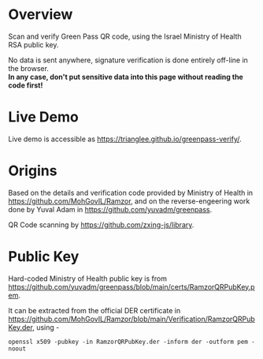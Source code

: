 # Overview

Scan and verify Green Pass QR code, using the Israel Ministry of Health RSA public key.

No data is sent anywhere, signature verification is done entirely off-line 
in the browser.  
**In any case, don't put sensitive data into this page without reading the code first!**

# Live Demo

Live demo is accessible as https://trianglee.github.io/greenpass-verify/.

# Origins

Based on the details and verification code provided by Ministry of Health in
https://github.com/MohGovIL/Ramzor, and on the reverse-engeering work done by 
Yuval Adam in https://github.com/yuvadm/greenpass.

QR Code scanning by https://github.com/zxing-js/library.

# Public Key

Hard-coded Ministry of Health public key is from
https://github.com/yuvadm/greenpass/blob/main/certs/RamzorQRPubKey.pem.

It can be extracted from the official DER certificate in
https://github.com/MohGovIL/Ramzor/blob/main/Verification/RamzorQRPubKey.der, using -

```
openssl x509 -pubkey -in RamzorQRPubKey.der -inform der -outform pem -noout
```
